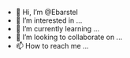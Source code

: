 - 👋 Hi, I’m @Ebarstel
- 👀 I’m interested in ...
- 🌱 I’m currently learning ...
- 💞️ I’m looking to collaborate on ...
- 📫 How to reach me ...

<!---
Ebarstel/Ebarstel is a ✨ special ✨ repository because its `README.md` (this file) appears on your GitHub profile.
You can click the Preview link to take a look at your changes.
--->
